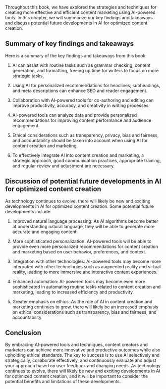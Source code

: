 

Throughout this book, we have explored the strategies and techniques for creating more effective and efficient content marketing using AI-powered tools. In this chapter, we will summarize our key findings and takeaways and discuss potential future developments in AI for optimized content creation.

Summary of key findings and takeaways
-------------------------------------

Here is a summary of the key findings and takeaways from this book:

1. AI can assist with routine tasks such as grammar checking, content generation, and formatting, freeing up time for writers to focus on more strategic tasks.

2. Using AI for personalized recommendations for headlines, subheadings, and meta descriptions can enhance SEO and reader engagement.

3. Collaboration with AI-powered tools for co-authoring and editing can improve productivity, accuracy, and creativity in writing processes.

4. AI-powered tools can analyze data and provide personalized recommendations for improving content performance and audience engagement.

5. Ethical considerations such as transparency, privacy, bias and fairness, and accountability should be taken into account when using AI for content creation and marketing.

6. To effectively integrate AI into content creation and marketing, a strategic approach, good communication practices, appropriate training, and regular review and adjustment are necessary.

Discussion of potential future developments in AI for optimized content creation
--------------------------------------------------------------------------------

As technology continues to evolve, there will likely be new and exciting developments in AI for optimized content creation. Some potential future developments include:

1. Improved natural language processing: As AI algorithms become better at understanding natural language, they will be able to generate more accurate and engaging content.

2. More sophisticated personalization: AI-powered tools will be able to provide even more personalized recommendations for content creation and marketing based on user behavior, preferences, and context.

3. Integration with other technologies: AI-powered tools may become more integrated with other technologies such as augmented reality and virtual reality, leading to more immersive and interactive content experiences.

4. Enhanced automation: AI-powered tools may become even more sophisticated in automating routine tasks related to content creation and marketing, leading to increased efficiency and productivity.

5. Greater emphasis on ethics: As the role of AI in content creation and marketing continues to grow, there will likely be an increased emphasis on ethical considerations such as transparency, bias and fairness, and accountability.

Conclusion
----------

By embracing AI-powered tools and techniques, content creators and marketers can achieve more innovative and productive outcomes while also upholding ethical standards. The key to success is to use AI selectively and strategically, collaborate effectively, and continuously evaluate and adjust your approach based on user feedback and changing needs. As technology continues to evolve, there will likely be new and exciting developments in AI for optimized content creation, and it will be important to consider the potential benefits and limitations of these developments.

